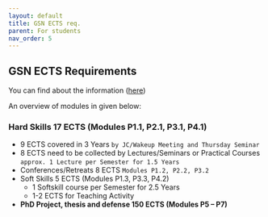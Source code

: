 ```yaml
---
layout: default
title: GSN ECTS req.
parent: For students
nav_order: 5
---
```


## GSN ECTS Requirements
You can find about the information ([here](https://www.gsn.uni-muenchen.de/download/study_regs/phd/index.html))

An overview of modules in given below:  
### Hard Skills 17 ECTS (Modules P1.1, P2.1, P3.1, P4.1)
- 9 ECTS covered in 3 Years  ``by JC/Wakeup Meeting and Thursday Seminar``  
- 8 ECTS need to be collected by Lectures/Seminars or Practical Courses ``approx. 1 Lecture per Semester for 1.5 Years`` 
- Conferences/Retreats 8 ECTS ``Modules P1.2, P2.2, P3.2``  
- Soft Skills 5 ECTS (Modules P1.3, P3.3, P4.2)  
  - 1 Softskill course per Semester for 2.5 Years 
  - 1-2 ECTS for Teaching Activity  
- **PhD Project, thesis and defense 150 ECTS (Modules P5 – P7)** 

